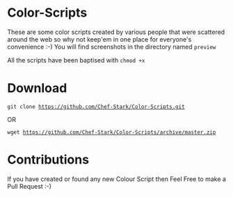 Color-Scripts
=============

These are some color scripts created by various people that were scattered around the web so why not keep'em in one place for everyone's convenience :-)
You will find screenshots in the directory named <code>preview</code>

All the scripts have been baptised with <code>chmod +x</code>


Download
========

<code>git clone https://github.com/Chef-Stark/Color-Scripts.git</code>

OR

<code>wget https://github.com/Chef-Stark/Color-Scripts/archive/master.zip</code>


Contributions
=============

If you have created or found any new Colour Script then Feel Free to make a Pull Request :-)

